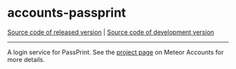 # accounts-passprint
[Source code of released version]() | [Source code of development version]()
***

A login service for PassPrint. See the [project page](https://www.meteor.com/accounts) on Meteor Accounts for more details.